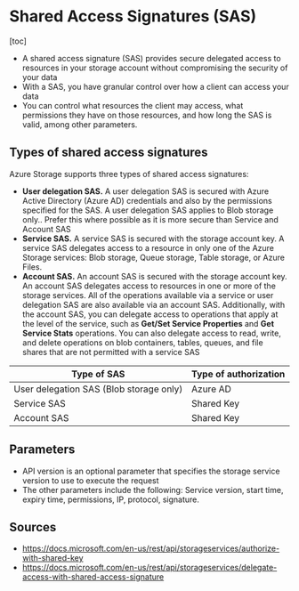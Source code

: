 # Shared Access Signatures (SAS)

[toc]

- A shared access signature (SAS) provides secure delegated access to  resources in your storage account without compromising the security of  your data
- With a SAS, you have granular control over how a client can  access your data
- You can control what resources the client may access,  what permissions they have on those resources, and how long the SAS is  valid, among other parameters.



## Types of shared access signatures

Azure Storage supports three types of shared access signatures:
- **User delegation SAS.** A user delegation SAS is  secured with Azure Active Directory (Azure AD) credentials and also by  the permissions specified for the SAS. A user delegation SAS applies to  Blob storage only.. Prefer this where possible as it is more secure than Service and Account SAS
- **Service SAS.** A service SAS is secured with the  storage account key. A service SAS delegates access to a resource in  only one of the Azure Storage services: Blob storage, Queue storage,  Table storage, or Azure Files.
- **Account SAS.** An account SAS is secured with the  storage account key. An account SAS delegates access to resources in one or more of the storage services. All of the operations available via a  service or user delegation SAS are also available via an account SAS.  Additionally, with the account SAS, you can delegate access to  operations that apply at the level of the service, such as **Get/Set Service Properties** and **Get Service Stats** operations. You can also delegate access to read, write, and delete  operations on blob containers, tables, queues, and file shares that are  not permitted with a service SAS




| Type of SAS                             | Type of authorization |
| --------------------------------------- | --------------------- |
| User delegation SAS (Blob storage only) | Azure AD              |
| Service SAS                             | Shared Key            |
| Account SAS                             | Shared Key            |



## Parameters

- API version is an optional parameter that specifies the storage service  version to use to execute the request
- The other parameters include the  following: Service version, start time, expiry time, permissions, IP,  protocol, signature.



## Sources

- https://docs.microsoft.com/en-us/rest/api/storageservices/authorize-with-shared-key
- https://docs.microsoft.com/en-us/rest/api/storageservices/delegate-access-with-shared-access-signature